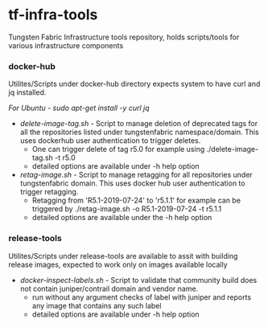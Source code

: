 # tf-infra-tools
Tungsten Fabric Infrastructure tools repository, holds scripts/tools for various infrastructure components

### docker-hub
Utilites/Scripts under docker-hub directory expects system to have curl and jq installed.

*For Ubuntu - sudo apt-get install -y curl jq*

* *delete-image-tag.sh* - Script to manage deletion of deprecated tags for all the repositories listed under tungstenfabric namespace/domain. This uses dockerhub user authentication to trigger deletes.
  * One can trigger delete of tag r5.0 for example using ./delete-image-tag.sh -t r5.0
  * detailed options are available under -h help option
* *retag-image.sh* - Script to manage retagging for all repositories under tungstenfabric domain. This uses docker hub user authentication to trigger retagging.
  * Retagging from 'R5.1-2019-07-24' to 'r5.1.1' for example can be triggered by ./retag-image.sh -o R5.1-2019-07-24 -t r5.1.1 
  * detailed options are available under the -h help option

### release-tools
Utilites/Scripts under release-tools are available to assit with building release images, expected to work only on images available locally

* *docker-inspect-labels.sh* - Script to validate that community build does not contain juniper/contrail domain and vendor name.
  * run without any argument checks of label with juniper and reports any image that contains any such label
  * detailed options are available under -h help option
